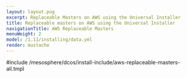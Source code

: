 ```yaml
---
layout: layout.pug
excerpt: Replaceable Masters on AWS using the Universal Installer
title: Replaceable masters on AWS using the Universal Installer
navigationTitle: AWS Replaceable Masters
menuWeight: 2
model: /1.11/installing/data.yml
render: mustache
---
```


#include /mesosphere/dcos/install-include/aws-replaceable-masters-all.tmpl
